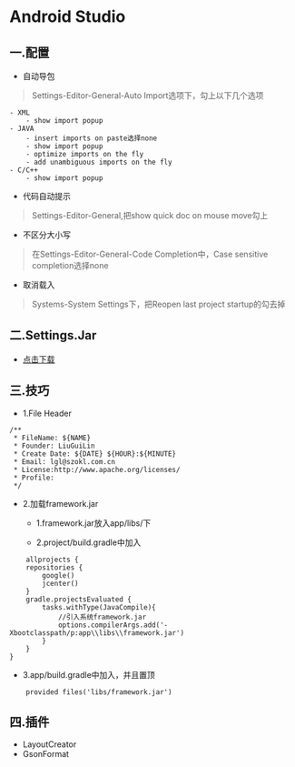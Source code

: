 # Android Studio

## 一.配置

- 自动导包

> Settings-Editor-General-Auto Import选项下，勾上以下几个选项

	- XML 
		- show import popup
	- JAVA 
		- insert imports on paste选择none
		- show import popup
		- optimize imports on the fly
		- add unambiguous imports on the fly
	- C/C++ 
		- show import popup
- 代码自动提示

> Settings-Editor-General,把show quick doc on mouse move勾上

- 不区分大小写 

> 在Settings-Editor-General-Code Completion中，Case sensitive completion选择none

- 取消载入

> Systems-System Settings下，把Reopen last project startup的勾去掉

## 二.Settings.Jar

- [点击下载](https://github.com/LiuGuiLinAndroid/Android/raw/master/%E5%B7%A5%E5%85%B7/Android%20Studio/settings.jar)

## 三.技巧

- 1.File Header

```
/**
 * FileName: ${NAME}
 * Founder: LiuGuiLin
 * Create Date: ${DATE} ${HOUR}:${MINUTE}
 * Email: lgl@szokl.com.cn
 * License:http://www.apache.org/licenses/
 * Profile: 
 */
```
 
- 2.加载framework.jar

	- 1.framework.jar放入app/libs/下
	
	- 2.project/build.gradle中加入

```
	allprojects {
    repositories {
        google()
        jcenter()
    }
    gradle.projectsEvaluated {
        tasks.withType(JavaCompile){
            //引入系统framework.jar
            options.compilerArgs.add('-Xbootclasspath/p:app\\libs\\framework.jar')
        }
    }
}
```

- 3.app/build.gradle中加入，并且置顶
	
```
	provided files('libs/framework.jar')
```

## 四.插件

- LayoutCreator
- GsonFormat